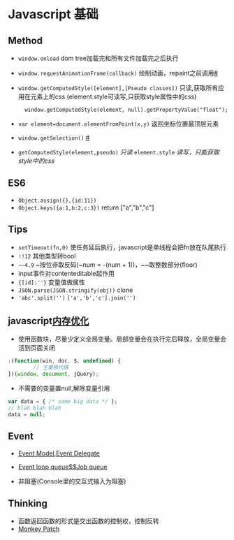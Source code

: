 # Javascript 基础



## Method
+ `window.onload` dom tree加载完和所有文件加载完之后执行
+ `window.requestAnimationFrame(callback)` 绘制动画，repaint之前调用[#](https://developer.mozilla.org/en-US/docs/Web/API/window/requestAnimationFrame)
+ `window.getComputedStyle([element],[Pseudo classes])` 只读,获取所有应用在元素上的css (element.style可读写,只获取style属性中的css)

        window.getComputedStyle(element, null).getPropertyValue("float");

+ `var element=document.elementFromPoint(x,y)` 返回坐标位置最顶层元素
+ `window.getSelection()` [#](https://developer.mozilla.org/en-US/docs/Web/API/Window/getSelection)
+ `getComputedStyle(element,pseudo)` *只读*   `element.style` *读写，只能获取style中的css*


## ES6

+ `Object.assign({},{id:11})`
+ `Object.keys({a:1,b:2,c:3})` return ["a","b","c"]

## Tips

+ `setTimeout(fn,0)`  使任务延后执行，javascript是单线程会把fn放在队尾执行
+ `!!12`  其他类型转bool
+ `~~4.9`  ~按位非取反码(~num = -(num + 1))，~~取整数部分(floor)
+ input事件对contenteditable起作用
+ `{[id]:''}`  变量值做属性
+ `JSON.parse(JSON.stringify(obj))` clone
+ `'abc'.split('')`  `['a','b','c'].join('')`

## javascript[内存优化]((http://lifemap.in/javascript-memory-optimize/))

+ 使用函数块，尽量少定义全局变量。局部变量会在执行完后释放，全局变量会活到页面关闭

```js
;(function(win, doc, $, undefined) {
        // 主業務代碼
})(window, document, jQuery);
```

+ 不需要的变量置null,解除变量引用

```js
var data = { /* some big data */ };
// blah blah blah
data = null;
```

## Event

+ [Event Model,Event Delegate](https://zhuanlan.zhihu.com/p/22718822)

+ [Event loop queue$$Job queue](https://zhuanlan.zhihu.com/p/22710155)

+ 非阻塞(Console里的交互式输入为阻塞)

## Thinking

+ 函数返回函数的形式是交出函数的控制权，控制反转
+ [Monkey Patch](http://cn.redux.js.org/docs/advanced/Middleware.html)

